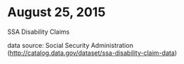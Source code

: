 # August 25, 2015

SSA Disability Claims 

data source: Social Security Administration
(http://catalog.data.gov/dataset/ssa-disability-claim-data)




